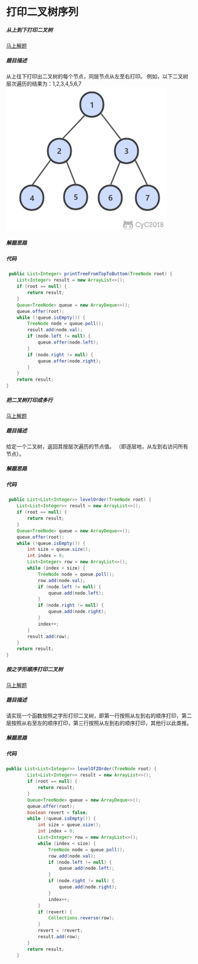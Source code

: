 打印二叉树序列
====

##### 从上到下打印二叉树
[马上解题](https://www.nowcoder.com/practice/7fe2212963db4790b57431d9ed259701?tpId=13&tqId=11175&tPage=1&rp=1&ru=/ta/coding-interviews&qru=/ta/coding-interviews/question-ranking)

##### 题目描述   
从上往下打印出二叉树的每个节点，同层节点从左至右打印。
例如，以下二叉树层次遍历的结果为：1,2,3,4,5,6,7
![从上往下打印二叉树](./pic/从上往下打印二叉树.png)
##### 解题思路


##### 代码
```java
 public List<Integer> printTreeFromTopToButtom(TreeNode root) {
    List<Integer> result = new ArrayList<>();
    if (root == null) {
        return result;
    }
    Queue<TreeNode> queue = new ArrayDeque<>();
    queue.offer(root);
    while (!queue.isEmpty()) {
        TreeNode node = queue.poll();
        result.add(node.val);
        if (node.left != null) {
            queue.offer(node.left);
        }
        if (node.right != null) {
            queue.offer(node.right);
        }
    }
    return result;
}
```

##### 把二叉树打印成多行
[马上解题](https://leetcode-cn.com/problems/binary-tree-level-order-traversal/)

##### 题目描述   
给定一个二叉树，返回其按层次遍历的节点值。 （即逐层地，从左到右访问所有节点）。
##### 解题思路


##### 代码
```java
 public List<List<Integer>> levelOrder(TreeNode root) {
    List<List<Integer>> result = new ArrayList<>();
    if (root == null) {
        return result;
    }
    Queue<TreeNode> queue = new ArrayDeque<>();
    queue.offer(root);
    while (!queue.isEmpty()) {
        int size = queue.size();
        int index = 0;
        List<Integer> row = new ArrayList<>();
        while (index < size) {
            TreeNode node = queue.poll();
            row.add(node.val);
            if (node.left != null) {
                queue.add(node.left);
            }
            if (node.right != null) {
                queue.add(node.right);
            }
            index++;
        }
        result.add(row);
    }
    return result;
}
```

##### 按之字形顺序打印二叉树
[马上解题](https://www.nowcoder.com/practice/91b69814117f4e8097390d107d2efbe0?tpId=13&tqId=11212&tPage=1&rp=1&ru=/ta/coding-interviews&qru=/ta/coding-interviews/question-ranking)

##### 题目描述   
请实现一个函数按照之字形打印二叉树，即第一行按照从左到右的顺序打印，第二层按照从右至左的顺序打印，第三行按照从左到右的顺序打印，其他行以此类推。
##### 解题思路


##### 代码
```java
public List<List<Integer>> levelOfZOrder(TreeNode root) {
        List<List<Integer>> result = new ArrayList<>();
        if (root == null) {
            return result;
        }
        Queue<TreeNode> queue = new ArrayDeque<>();
        queue.offer(root);
        boolean revert = false;
        while (!queue.isEmpty()) {
            int size = queue.size();
            int index = 0;
            List<Integer> row = new ArrayList<>();
            while (index < size) {
                TreeNode node = queue.poll();
                row.add(node.val);
                if (node.left != null) {
                    queue.add(node.left);
                }
                if (node.right != null) {
                    queue.add(node.right);
                }
                index++;
            }
            if (revert) {
                Collections.reverse(row);
            }
            revert = !revert;
            result.add(row);
        }
        return result;
    }
```